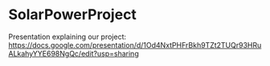 # SolarPowerProject

Presentation explaining our project:
https://docs.google.com/presentation/d/1Od4NxtPHFrBkh9TZt2TUQr93HRuALkahyYYE698NgQc/edit?usp=sharing
